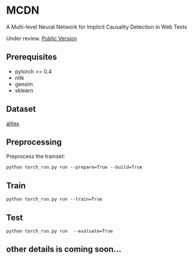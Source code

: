# MCDN
A Multi-level Neural Network for Implicit Causality Detection in Web Texts

Under review. [Public Version](https://arxiv.org/abs/1908.07822)

## Prerequisites

- pytorch >= 0.4
- nltk
- gensim
- sklearn

## Dataset

[altlex](https://github.com/chridey/altlex)

## Preprocessing

Preprocess the trainset:

```
python torch_run.py run --prepare=True --build=True
```

## Train

```
python torch_run.py run --train=True
```

## Test

```
python torch_run.py run  --evaluate=True
```

## other details is coming soon...